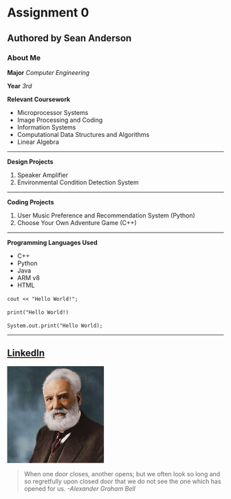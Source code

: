 # Assignment 0
## Authored by Sean Anderson
### About Me
**Major** *Computer Engineering*

**Year** *3rd*

**Relevant Coursework**
- Microprocessor Systems
- Image Processing and Coding
- Information Systems
- Computational Data Structures and Algorithms
- Linear Algebra
---
**Design Projects**
1. Speaker Amplifier
2. Environmental Condition Detection System
---
**Coding Projects**
1. User Music Preference and Recommendation System (Python)
2. Choose Your Own Adventure Game (C++)
---
**Programming Languages Used**
- C++
- Python
- Java
- ARM v8
- HTML

`cout << "Hello World!";`

`print("Hello World!)`

`System.out.print("Hello World);`

---
[LinkedIn](https://www.linkedin.com/in/sean-anderson-403ab4199/)
---
![Alexander Graham Bell](https://github.com/Sanderson1205/cpe322/blob/c6fa6c53ec95700cb22a1e5157c829f5d965cbcc/Alexander%20Graham%20Bell.jpg)
> When one door closes, another opens; but we often look so long and so regretfully upon closed door that we do not see the one which has opened for us.
*-Alexander Graham Bell*

